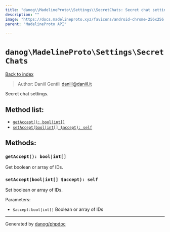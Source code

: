 ```yaml
---
title: "danog\\MadelineProto\\Settings\\SecretChats: Secret chat settings."
description: ""
image: "https://docs.madelineproto.xyz/favicons/android-chrome-256x256.png"
parent: "MadelineProto API"

---
```

# `danog\MadelineProto\Settings\SecretChats`
[Back to index](../../../index.html)

> Author: Daniil Gentili <daniil@daniil.it>  
  

Secret chat settings.  




## Method list:
* [`getAccept(): bool|int[]`](#getaccept-boolint)
* [`setAccept(bool|int[] $accept): self`](#setacceptboolint-accept-self)

## Methods:
### `getAccept(): bool|int[]`

Get boolean or array of IDs.



### `setAccept(bool|int[] $accept): self`

Set boolean or array of IDs.


Parameters:

* `$accept`: `bool|int[]` Boolean or array of IDs  



---
Generated by [danog/phpdoc](https://phpdoc.daniil.it)
